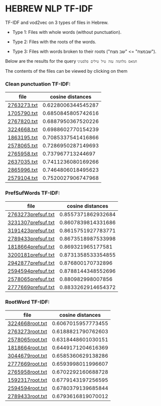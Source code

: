 # HEBREW NLP TF-IDF

TF-IDF and vod2vec on 3 types of files in Hebrew.

* Type 1: Files with whole words (without punctuation).

* Type 2: Files with the roots of the words.

* Type 3: Files with words broken to their roots ("שבמצח" => "שב מצח").

Below are the results for the query
`חמאס מלחמה עזה טיל טילים פלסטיני`

The contents of the files can be viewed by clicking on them

### Clean punctuation TF-IDF:

| file | cosine distances |
| ------------- | ------------- |
| [2763273.txt](docs/Clean_Punctuation/2763273.txt)|0.6228006344545287|
| [1705790.txt](docs/Clean_Punctuation/1705790.txt)|0.6850845805742616|
| [2767820.txt](docs/Clean_Punctuation/2767820.txt)|0.6887950367520226|
| [3224668.txt](docs/Clean_Punctuation/3224668.txt)|0.6988602770154239|
| [1863195.txt](docs/Clean_Punctuation/1863195.txt)|0.7085337541416866|
| [2578065.txt](docs/Clean_Punctuation/2578065.txt)|0.7286950287149693|
| [2765958.txt](docs/Clean_Punctuation/2765958.txt)|0.737967713244697|
| [2637035.txt](docs/Clean_Punctuation/2637035.txt)|0.7411236080169266|
| [2865996.txt](docs/Clean_Punctuation/2865996.txt)|0.7464806018495623|
| [2579104.txt](docs/Clean_Punctuation/2579104.txt)|0.7520027906747968|

### PrefSufWords TF-IDF:

| file | cosine distances |
| ------------- | ------------- |
| [2763273prefsuf.txt](docs/Clean_Punctuation/2763273.txt)|0.8557371862932684|
| [3231307prefsuf.txt](docs/Clean_Punctuation/3231307.txt)|0.8607839814331686|
| [3191423prefsuf.txt](docs/Clean_Punctuation/3191423.txt)|0.8615751927783771|
| [2789433prefsuf.txt](docs/Clean_Punctuation/2789433.txt)|0.8673518987533998|
| [1818664prefsuf.txt](docs/Clean_Punctuation/1818664.txt)|0.869321965177581|
| [3200181prefsuf.txt](docs/Clean_Punctuation/3200181.txt)|0.8731358533354855|
| [2942877prefsuf.txt](docs/Clean_Punctuation/2942877.txt)|0.876800170732896|
| [2594594prefsuf.txt](docs/Clean_Punctuation/2594594.txt)|0.8788144348552696|
| [2578065prefsuf.txt](docs/Clean_Punctuation/2578065.txt)|0.880982998007856|
| [2777669prefsuf.txt](docs/Clean_Punctuation/2777669.txt)|0.8833262914654372|

### RootWord TF-IDF:

| file | cosine distances |
| ------------- | ------------- |
| [3224668root.txt](docs/Clean_Punctuation/3224668.txt)|0.6067015957773455|
| [2763273root.txt](docs/Clean_Punctuation/2763273.txt)|0.6188821790762603|
| [2578065root.txt](docs/Clean_Punctuation/2578065.txt)|0.6318448601030151|
| [1818664root.txt](docs/Clean_Punctuation/1818664.txt)|0.6449171204616369|
| [3044679root.txt](docs/Clean_Punctuation/3044679.txt)|0.6585360629138286|
| [2777669root.txt](docs/Clean_Punctuation/2777669.txt)|0.6593998011996607|
| [2765958root.txt](docs/Clean_Punctuation/2765958.txt)|0.6702292160688728|
| [1592317root.txt](docs/Clean_Punctuation/1592317.txt)|0.6779143197256595|
| [2594594root.txt](docs/Clean_Punctuation/2594594.txt)|0.6780379139685844|
| [2789433root.txt](docs/Clean_Punctuation/2789433.txt)|0.6793616819070012|
